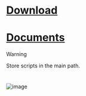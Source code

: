 # [Download](https://github.com/Bt08s/PYAutmation/archive/refs/heads/main.zip)
# [Documents](https://github.com/Bt08s/PYAutmation/blob/main/DOCS.md)

> [!WARNING]
> Store scripts in the main path.

# 
![image](https://github.com/Bt08s/PYAutmation/assets/68190921/fa2ce8d8-3ea2-417c-a948-b023fd4d7c67)
